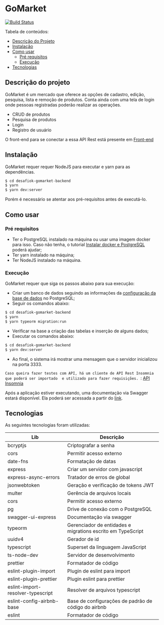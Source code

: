 # GoMarket

[![Build Status](https://travis-ci.org/joemccann/dillinger.svg?branch=master)](https://travis-ci.org/joemccann/dillinger)

Tabela de conteúdos:

   * [Descrição do Projeto](#descrição-do-projeto)
   * [Instalação](#instalação)
   * [Como usar](#como-usar)
      * [Pré requisitos](#pré-requisitos)
      * [Execução](#execução)
   * [Tecnologias](#tecnologias)


## Descrição do projeto
GoMarket é um mercado que oferece as opções de cadastro, edição, pesquisa, lista e remoção de produtos. Conta ainda com uma tela de login onde pessoas registradas poderão realizar as operações.

  - CRUD de produtos
  - Pesquisa de produtos
  - Login
  - Registro de usuário

 O front-end para se conectar a essa API Rest está presente em [Front-end][df1]

## Instalação

GoMarket requer requer NodeJS para executar e yarn para as dependências.

```sh
$ cd desafiok-gomarket-backend
$ yarn 
$ yarn dev:server
```

Porém é necessário se atentar aos pré-requisitos antes de executá-lo.

## Como usar

### Pré requisitos
- Ter o PostgreSQL instalado na máquina ou usar uma imagem docker para isso. Caso não tenha, o tutorial [Instalar docker e PostgreSQL](https://www.notion.so/Instalando-Docker-6290d9994b0b4555a153576a1d97bee2) poderá ajudar;
- Ter yarn instalado na máquina;
- Ter NodeJS instalado na máquina.

### Execução

GoMarket requer que siga os passos abaixo para sua execução:

- Criar um banco de dados seguindo as informações da [configuração da base de dados](https://github.com/maxzanelato/desafiok-gomarket-backend/blob/master/ormconfig.json) no PostgreSQL;
- Seguir os comandos abaixo:
```sh
$ cd desafiok-gomarket-backend
$ yarn
$ yarn typeorm migration:run
```
- Verificar na base a criação das tabelas e inserção de alguns dados;
- Executar os comandos abaixo:
```sh
$ cd desafiok-gomarket-backend
$ yarn dev:server
```
- Ao final, o sistema irá mostrar uma mensagem que o servidor inicializou na porta 3333.

```Caso queira fazer testes com API, há um cliente de API Rest Insomnia que poderá ser importado  e utilizado para fazer requisições. ```: [API Insomnia](https://github.com/maxzanelato/desafiok-gomarket-backend/tree/master/insomnia)

Após a aplicação estiver executando, uma documentação via Swagger estará disponível. Ela poderá ser acessada a partir do [link](http://localhost:3333/swagger/).

## Tecnologias
As seguintes tecnologias foram utilizadas:

| Lib | Descrição |
| ------ | ------ |
| bcryptjs | Criptografar a senha |
| cors | Permitir acesso externo |
| date-fns | Formatação de datas |
| express | Criar um servidor com javascript |
| express-async-errors | Tratador de erros de global |
| jsonwebtoken | Geração e verificação de tokens JWT |
| multer | Gerência de arquivos locais |
| cors | Permitir acesso externo |
| pg | Drive de conexão com o PostgreSQL |
| swagger-ui-express | Documentação via swagger |
| typeorm | Gerenciador de entidades e migrations escrito em TypeScript |
| uuidv4 | Gerador de id |
| typescript | Superset da linguagem JavaScript |
| ts-node-dev | Servidor de desenvolvimento |
| prettier | Formatador de código |
| eslint-plugin-import | Plugin de eslint para import |
| eslint-plugin-prettier | Plugin eslint para prettier |
| eslint-import-resolver-typescript | Resolver de arquivos typescript |
| eslint-config-airbnb-base | Base de configurações de padrão de código do airbnb  |
| eslint | Formatador de código  |



   [df1]: <https://github.com/maxzanelato/-desafiok-gomarket-frontend>
